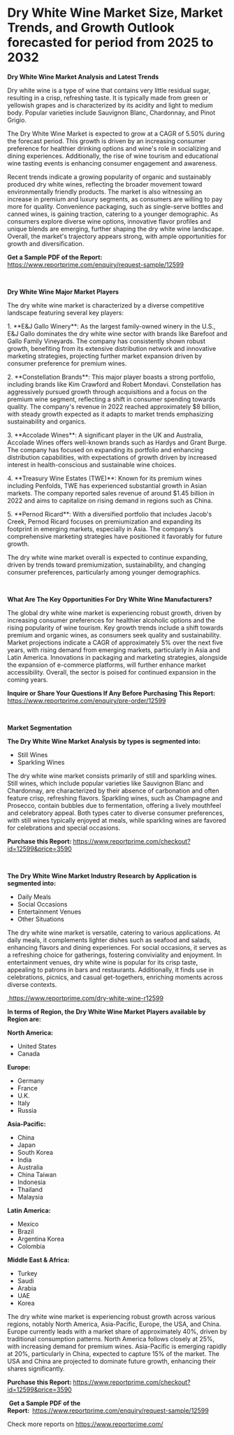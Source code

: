 <p><h1>Dry White Wine Market Size, Market Trends, and Growth Outlook forecasted for period from 2025 to 2032</h1></p><p><strong>Dry White Wine Market Analysis and Latest Trends</strong></p>
<p><p>Dry white wine is a type of wine that contains very little residual sugar, resulting in a crisp, refreshing taste. It is typically made from green or yellowish grapes and is characterized by its acidity and light to medium body. Popular varieties include Sauvignon Blanc, Chardonnay, and Pinot Grigio.</p><p>The Dry White Wine Market is expected to grow at a CAGR of 5.50% during the forecast period. This growth is driven by an increasing consumer preference for healthier drinking options and wine's role in socializing and dining experiences. Additionally, the rise of wine tourism and educational wine tasting events is enhancing consumer engagement and awareness.</p><p>Recent trends indicate a growing popularity of organic and sustainably produced dry white wines, reflecting the broader movement toward environmentally friendly products. The market is also witnessing an increase in premium and luxury segments, as consumers are willing to pay more for quality. Convenience packaging, such as single-serve bottles and canned wines, is gaining traction, catering to a younger demographic. As consumers explore diverse wine options, innovative flavor profiles and unique blends are emerging, further shaping the dry white wine landscape. Overall, the market's trajectory appears strong, with ample opportunities for growth and diversification.</p></p>
<p><strong>Get a Sample PDF of the Report:&nbsp;</strong> <a href="https://www.reportprime.com/enquiry/request-sample/12599?utm_campaign=3043&utm_medium=2&utm_source=Github&utm_content=ia&utm_term=19032025&utm_id=dry-white-wine">https://www.reportprime.com/enquiry/request-sample/12599</a></p>
<p>&nbsp;</p>
<p><strong>Dry White Wine Major Market Players</strong></p>
<p><p>The dry white wine market is characterized by a diverse competitive landscape featuring several key players:</p><p>1. **E&J Gallo Winery**: As the largest family-owned winery in the U.S., E&J Gallo dominates the dry white wine sector with brands like Barefoot and Gallo Family Vineyards. The company has consistently shown robust growth, benefiting from its extensive distribution network and innovative marketing strategies, projecting further market expansion driven by consumer preference for premium wines.</p><p>2. **Constellation Brands**: This major player boasts a strong portfolio, including brands like Kim Crawford and Robert Mondavi. Constellation has aggressively pursued growth through acquisitions and a focus on the premium wine segment, reflecting a shift in consumer spending towards quality. The company's revenue in 2022 reached approximately $8 billion, with steady growth expected as it adapts to market trends emphasizing sustainability and organics.</p><p>3. **Accolade Wines**: A significant player in the UK and Australia, Accolade Wines offers well-known brands such as Hardys and Grant Burge. The company has focused on expanding its portfolio and enhancing distribution capabilities, with expectations of growth driven by increased interest in health-conscious and sustainable wine choices.</p><p>4. **Treasury Wine Estates (TWE)**: Known for its premium wines including Penfolds, TWE has experienced substantial growth in Asian markets. The company reported sales revenue of around $1.45 billion in 2022 and aims to capitalize on rising demand in regions such as China.</p><p>5. **Pernod Ricard**: With a diversified portfolio that includes Jacob's Creek, Pernod Ricard focuses on premiumization and expanding its footprint in emerging markets, especially in Asia. The company’s comprehensive marketing strategies have positioned it favorably for future growth.</p><p>The dry white wine market overall is expected to continue expanding, driven by trends toward premiumization, sustainability, and changing consumer preferences, particularly among younger demographics.</p></p>
<p>&nbsp;</p>
<p><strong>What Are The Key Opportunities For Dry White Wine Manufacturers?</strong></p>
<p><p>The global dry white wine market is experiencing robust growth, driven by increasing consumer preferences for healthier alcoholic options and the rising popularity of wine tourism. Key growth trends include a shift towards premium and organic wines, as consumers seek quality and sustainability. Market projections indicate a CAGR of approximately 5% over the next five years, with rising demand from emerging markets, particularly in Asia and Latin America. Innovations in packaging and marketing strategies, alongside the expansion of e-commerce platforms, will further enhance market accessibility. Overall, the sector is poised for continued expansion in the coming years.</p></p>
<p><strong>Inquire or Share Your Questions If Any Before Purchasing This Report:</strong> <a href="https://www.reportprime.com/enquiry/pre-order/12599?utm_campaign=3043&utm_medium=2&utm_source=Github&utm_content=ia&utm_term=19032025&utm_id=dry-white-wine">https://www.reportprime.com/enquiry/pre-order/12599</a></p>
<p>&nbsp;</p>
<p><strong>Market Segmentation</strong></p>
<p><strong>The Dry White Wine Market Analysis by types is segmented into:</strong></p>
<p><ul><li>Still Wines</li><li>Sparkling Wines</li></ul></p>
<p><p>The dry white wine market consists primarily of still and sparkling wines. Still wines, which include popular varieties like Sauvignon Blanc and Chardonnay, are characterized by their absence of carbonation and often feature crisp, refreshing flavors. Sparkling wines, such as Champagne and Prosecco, contain bubbles due to fermentation, offering a lively mouthfeel and celebratory appeal. Both types cater to diverse consumer preferences, with still wines typically enjoyed at meals, while sparkling wines are favored for celebrations and special occasions.</p></p>
<p><strong>Purchase this Report:&nbsp;</strong><a href="https://www.reportprime.com/checkout?id=12599&price=3590&utm_campaign=3043&utm_medium=2&utm_source=Github&utm_content=ia&utm_term=19032025&utm_id=dry-white-wine">https://www.reportprime.com/checkout?id=12599&price=3590</a></p>
<p>&nbsp;</p>
<p><strong>The Dry White Wine Market Industry Research by Application is segmented into:</strong></p>
<p><ul><li>Daily Meals</li><li>Social Occasions</li><li>Entertainment Venues</li><li>Other Situations</li></ul></p>
<p><p>The dry white wine market is versatile, catering to various applications. At daily meals, it complements lighter dishes such as seafood and salads, enhancing flavors and dining experiences. For social occasions, it serves as a refreshing choice for gatherings, fostering conviviality and enjoyment. In entertainment venues, dry white wine is popular for its crisp taste, appealing to patrons in bars and restaurants. Additionally, it finds use in celebrations, picnics, and casual get-togethers, enriching moments across diverse contexts.</p></p>
<p><a href="https://www.reportprime.com/dry-white-wine-r12599?utm_campaign=3043&utm_medium=2&utm_source=Github&utm_content=ia&utm_term=19032025&utm_id=dry-white-wine">&nbsp;https://www.reportprime.com/dry-white-wine-r12599</a></p>
<p><strong>In terms of Region, the Dry White Wine Market Players available by Region are:</strong></p>
<p>
    <p> <strong> North America: </strong>
        <ul>
            <li>United States</li>
            <li>Canada</li>
        </ul>
        </p> 
    <p> <strong> Europe: </strong>
        <ul>
            <li>Germany</li>
            <li>France</li>
            <li>U.K.</li>
            <li>Italy</li>
            <li>Russia</li>
        </ul>
        </p> 
    <p> <strong> Asia-Pacific: </strong>
        <ul>
            <li>China</li>
            <li>Japan</li>
            <li>South Korea</li>
            <li>India</li>
            <li>Australia</li>
            <li>China Taiwan</li>
            <li>Indonesia</li>
            <li>Thailand</li>
            <li>Malaysia</li>
        </ul>
        </p> 
    <p> <strong> Latin America: </strong>
        <ul>
            <li>Mexico</li>
            <li>Brazil</li>
            <li>Argentina Korea</li>
            <li>Colombia</li>
        </ul>
        </p> 
    <p> <strong> Middle East & Africa: </strong>
        <ul>
            <li>Turkey</li>
            <li>Saudi</li>
            <li>Arabia</li>
            <li>UAE</li>
            <li>Korea</li>
        </ul>
    </p>
    </p>
<p><p>The dry white wine market is experiencing robust growth across various regions, notably North America, Asia-Pacific, Europe, the USA, and China. Europe currently leads with a market share of approximately 40%, driven by traditional consumption patterns. North America follows closely at 25%, with increasing demand for premium wines. Asia-Pacific is emerging rapidly at 20%, particularly in China, expected to capture 15% of the market. The USA and China are projected to dominate future growth, enhancing their shares significantly.</p></p>
<p><strong>Purchase this Report: </strong><a href="https://www.reportprime.com/checkout?id=12599&price=3590&utm_campaign=3043&utm_medium=2&utm_source=Github&utm_content=ia&utm_term=19032025&utm_id=dry-white-wine">https://www.reportprime.com/checkout?id=12599&price=3590</a></p>
<p>&nbsp;<strong>Get a Sample PDF of the Report:&nbsp;&nbsp;</strong><a href="https://www.reportprime.com/enquiry/request-sample/12599?utm_campaign=3043&utm_medium=2&utm_source=Github&utm_content=ia&utm_term=19032025&utm_id=dry-white-wine">https://www.reportprime.com/enquiry/request-sample/12599</a></p>
<p><strong></strong></p>
<p>Check more reports on <a href="https://www.reportprime.com/?utm_campaign=3043&utm_medium=2&utm_source=Github&utm_content=ia&utm_term=19032025&utm_id=dry-white-wine">https://www.reportprime.com/</a></p>